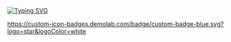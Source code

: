 [![Typing SVG](https://readme-typing-svg.demolab.com?font=Fira+Code&pause=1000&color=F7A0A0&random=false&width=435&lines=I'm+a+passionate+fullstack+developer;I'm+a+senior+moderator;I'm+a+graphic+designer)](https://git.io/typing-svg)


https://custom-icon-badges.demolab.com/badge/custom-badge-blue.svg?logo=star&logoColor=white
